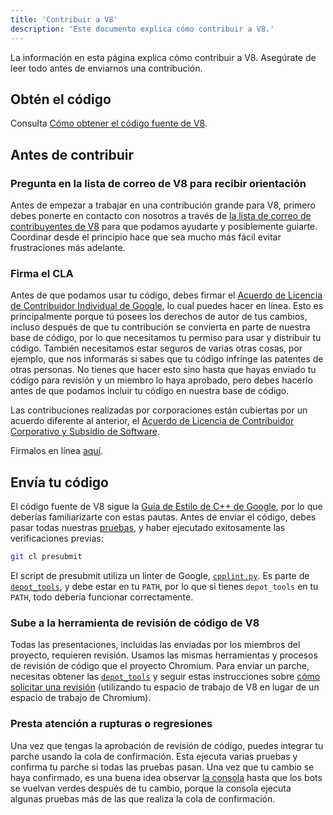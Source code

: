 ```yaml
---
title: 'Contribuir a V8'
description: 'Este documento explica cómo contribuir a V8.'
---
```

La información en esta página explica cómo contribuir a V8. Asegúrate de leer todo antes de enviarnos una contribución.

## Obtén el código

Consulta [Cómo obtener el código fuente de V8](/docs/source-code).

## Antes de contribuir

### Pregunta en la lista de correo de V8 para recibir orientación

Antes de empezar a trabajar en una contribución grande para V8, primero debes ponerte en contacto con nosotros a través de [la lista de correo de contribuyentes de V8](https://groups.google.com/group/v8-dev) para que podamos ayudarte y posiblemente guiarte. Coordinar desde el principio hace que sea mucho más fácil evitar frustraciones más adelante.

### Firma el CLA

Antes de que podamos usar tu código, debes firmar el [Acuerdo de Licencia de Contribuidor Individual de Google](https://cla.developers.google.com/about/google-individual), lo cual puedes hacer en línea. Esto es principalmente porque tú posees los derechos de autor de tus cambios, incluso después de que tu contribución se convierta en parte de nuestra base de código, por lo que necesitamos tu permiso para usar y distribuir tu código. También necesitamos estar seguros de varias otras cosas, por ejemplo, que nos informarás si sabes que tu código infringe las patentes de otras personas. No tienes que hacer esto sino hasta que hayas enviado tu código para revisión y un miembro lo haya aprobado, pero debes hacerlo antes de que podamos incluir tu código en nuestra base de código.

Las contribuciones realizadas por corporaciones están cubiertas por un acuerdo diferente al anterior, el [Acuerdo de Licencia de Contribuidor Corporativo y Subsidio de Software](https://cla.developers.google.com/about/google-corporate).

Fírmalos en línea [aquí](https://cla.developers.google.com/).

## Envía tu código

El código fuente de V8 sigue la [Guía de Estilo de C++ de Google](https://google.github.io/styleguide/cppguide.html), por lo que deberías familiarizarte con estas pautas. Antes de enviar el código, debes pasar todas nuestras [pruebas](/docs/test), y haber ejecutado exitosamente las verificaciones previas:

```bash
git cl presubmit
```

El script de presubmit utiliza un linter de Google, [`cpplint.py`](https://raw.githubusercontent.com/google/styleguide/gh-pages/cpplint/cpplint.py). Es parte de [`depot_tools`](https://dev.chromium.org/developers/how-tos/install-depot-tools), y debe estar en tu `PATH`, por lo que si tienes `depot_tools` en tu `PATH`, todo debería funcionar correctamente.

### Sube a la herramienta de revisión de código de V8

Todas las presentaciones, incluidas las enviadas por los miembros del proyecto, requieren revisión. Usamos las mismas herramientas y procesos de revisión de código que el proyecto Chromium. Para enviar un parche, necesitas obtener las [`depot_tools`](https://dev.chromium.org/developers/how-tos/install-depot-tools) y seguir estas instrucciones sobre [cómo solicitar una revisión](https://chromium.googlesource.com/chromium/src/+/master/docs/contributing.md) (utilizando tu espacio de trabajo de V8 en lugar de un espacio de trabajo de Chromium).

### Presta atención a rupturas o regresiones

Una vez que tengas la aprobación de revisión de código, puedes integrar tu parche usando la cola de confirmación. Esta ejecuta varias pruebas y confirma tu parche si todas las pruebas pasan. Una vez que tu cambio se haya confirmado, es una buena idea observar [la consola](https://ci.chromium.org/p/v8/g/main/console) hasta que los bots se vuelvan verdes después de tu cambio, porque la consola ejecuta algunas pruebas más de las que realiza la cola de confirmación.
